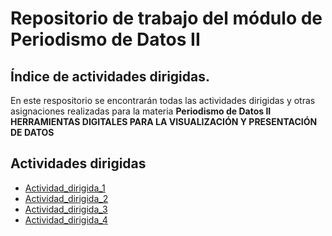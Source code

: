 # Repositorio de trabajo del módulo de Periodismo de Datos II

## Índice de actividades dirigidas. 

En este respositorio se encontrarán todas las actividades dirigidas y otras asignaciones realizadas para la materia **Periodismo de Datos II HERRAMIENTAS DIGITALES PARA LA VISUALIZACIÓN Y PRESENTACIÓN DE DATOS**


## Actividades  dirigidas

- [Actividad_dirigida_1](ad1.md)
- [Actividad_dirigida_2](ad2.md)
- [Actividad_dirigida_3](ad3.md)
- [Actividad_dirigida_4](ad4.md)
